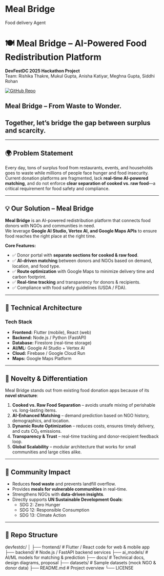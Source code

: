 # Meal Bridge
Food delivery Agent
# 🍽️ Meal Bridge – AI-Powered Food Redistribution Platform

**DevFestDC 2025 Hackathon Project**  
Team: Rishika Thakre, Mukul Gupta, Anisha Katiyar, Meghna Gupta, Siddhi Rohan  


[![GitHub Repo](https://img.shields.io/badge/Repo-Link-blue)](https://github.com/rishikathakre07/devfestdc)

## Meal Bridge – From Waste to Wonder.
## Together, let’s bridge the gap between surplus and scarcity.


---

## 🌍 Problem Statement
Every day, tons of surplus food from restaurants, events, and households goes to waste while millions of people face hunger and food insecurity.  
Current donation platforms are fragmented, lack **real-time AI-powered matching**, and do not enforce **clear separation of cooked vs. raw food**—a critical requirement for food safety and compliance.

---

## 💡 Our Solution – Meal Bridge
**Meal Bridge** is an AI-powered redistribution platform that connects food donors with NGOs and communities in need.  
We leverage **Google AI Studio, Vertex AI, and Google Maps APIs** to ensure food reaches the right place at the right time.

**Core Features:**
- ✅ Donor portal with **separate sections for cooked & raw food**.  
- ✅ **AI-driven matching** between donors and NGOs based on demand, location, and food type.  
- ✅ **Route optimization** with Google Maps to minimize delivery time and carbon footprint.  
- ✅ **Real-time tracking** and transparency for donors & recipients.  
- ✅ Compliance with food safety guidelines (USDA / FDA).  

---

## 🔬 Technical Architecture

### Tech Stack
- **Frontend:** Flutter (mobile), React (web)  
- **Backend:** Node.js / Python (FastAPI)  
- **Database:** Firestore (real-time storage)  
- **AI/ML:** Google AI Studio + Vertex AI  
- **Cloud:** Firebase / Google Cloud Run  
- **Maps:** Google Maps Platform  

---

## 🚀 Novelty & Differentiation
Meal Bridge stands out from existing food donation apps because of its **novel structure**:
1. **Cooked vs. Raw Food Separation** – avoids unsafe mixing of perishable vs. long-lasting items.  
2. **AI-Enhanced Matching** – demand prediction based on NGO history, demographics, and location.  
3. **Dynamic Route Optimization** – reduces costs, ensures timely delivery, and cuts CO₂ emissions.  
4. **Transparency & Trust** – real-time tracking and donor-recipient feedback loop.  
5. **Global Scalability** – modular architecture that works for small communities and large cities alike.  

---

## 🌱 Community Impact
- Reduces **food waste** and prevents landfill overflow.  
- Provides **meals for vulnerable communities** in real-time.  
- Strengthens NGOs with **data-driven insights**.  
- Directly supports **UN Sustainable Development Goals**:
  - SDG 2: Zero Hunger  
  - SDG 12: Responsible Consumption  
  - SDG 13: Climate Action  

---

## 📂 Repo Structure
devfestdc/
│
├── frontend/ # Flutter / React code for web & mobile app
├── backend/ # Node.js / FastAPI backend services
├── ai_models/ # AI/ML models for matching & prediction
├── docs/ # Technical docs, design diagrams, proposal
├── datasets/ # Sample datasets (mock NGO & donor data)
├── README.md # Project overview
└── LICENSE
